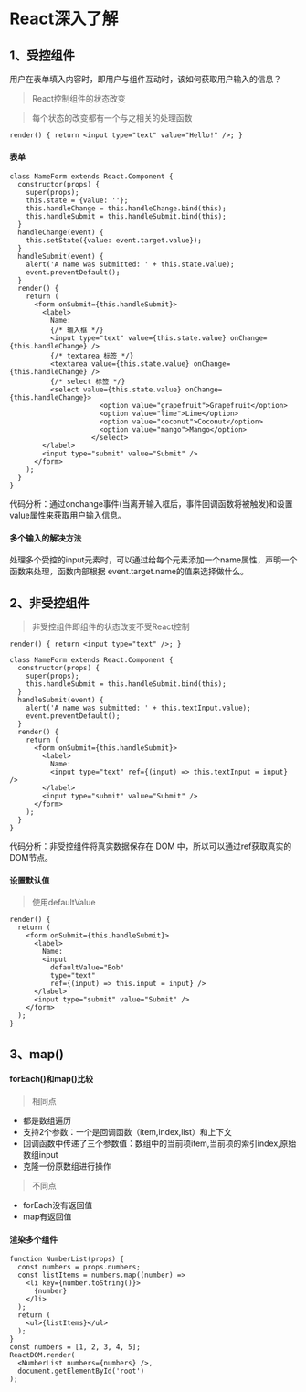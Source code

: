 # React深入了解
## 1、受控组件

用户在表单填入内容时，即用户与组件互动时，该如何获取用户输入的信息？

>React控制组件的状态改变

>每个状态的改变都有一个与之相关的处理函数

``
render() {
  return <input type="text" value="Hello!" />;
}
``

#### 表单

    class NameForm extends React.Component {
      constructor(props) {
        super(props);
        this.state = {value: ''};    
        this.handleChange = this.handleChange.bind(this);
        this.handleSubmit = this.handleSubmit.bind(this);
      }    
      handleChange(event) {
        this.setState({value: event.target.value});
      }    
      handleSubmit(event) {
        alert('A name was submitted: ' + this.state.value);
        event.preventDefault();
      }    
      render() {
        return (
          <form onSubmit={this.handleSubmit}>
            <label>
              Name:
              {/* 输入框 */}
              <input type="text" value={this.state.value} onChange={this.handleChange} />
              {/* textarea 标签 */}
              <textarea value={this.state.value} onChange={this.handleChange} />
              {/* select 标签 */}
              <select value={this.state.value} onChange={this.handleChange}>
                          <option value="grapefruit">Grapefruit</option>
                          <option value="lime">Lime</option>
                          <option value="coconut">Coconut</option>
                          <option value="mango">Mango</option>
                        </select>
            </label>
            <input type="submit" value="Submit" />
          </form>
        );
      }
    }

代码分析：通过onchange事件(当离开输入框后，事件回调函数将被触发)和设置value属性来获取用户输入信息。

#### 多个输入的解决方法
处理多个受控的input元素时，可以通过给每个元素添加一个name属性，声明一个函数来处理，函数内部根据 event.target.name的值来选择做什么。

## 2、非受控组件
>非受控组件即组件的状态改变不受React控制

``
render() {
  return <input type="text" />;
}
``

    class NameForm extends React.Component {
      constructor(props) {
        super(props);
        this.handleSubmit = this.handleSubmit.bind(this);
      }    
      handleSubmit(event) {
        alert('A name was submitted: ' + this.textInput.value);
        event.preventDefault();
      }    
      render() {
        return (
          <form onSubmit={this.handleSubmit}>
            <label>
              Name:
              <input type="text" ref={(input) => this.textInput = input} />
            </label>
            <input type="submit" value="Submit" />
          </form>
        );
      }
    }

代码分析：非受控组件将真实数据保存在 DOM 中，所以可以通过ref获取真实的DOM节点。

#### 设置默认值
>使用defaultValue 

    render() {
      return (
        <form onSubmit={this.handleSubmit}>
          <label>
            Name:
            <input
              defaultValue="Bob"
              type="text"
              ref={(input) => this.input = input} />
          </label>
          <input type="submit" value="Submit" />
        </form>
      );
    }
    
    
## 3、map()
#### forEach()和map()比较
>相同点
* 都是数组遍历
* 支持2个参数：一个是回调函数（item,index,list）和上下文
* 回调函数中传递了三个参数值：数组中的当前项item,当前项的索引index,原始数组input
* 克隆一份原数组进行操作  

>不同点
* forEach没有返回值
* map有返回值

#### 渲染多个组件
    
    function NumberList(props) {
      const numbers = props.numbers;
      const listItems = numbers.map((number) =>
        <li key={number.toString()}>
          {number}
        </li>
      );
      return (
        <ul>{listItems}</ul>
      );
    }    
    const numbers = [1, 2, 3, 4, 5];
    ReactDOM.render(
      <NumberList numbers={numbers} />,
      document.getElementById('root')
    );   